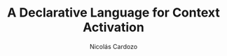 ---
address: New York, NY, USA
author: Nicolás Cardozo
booktitle: Proceedings of the International Workshop on Context-Oriented Programming
location: Amsterdam, The Netherlands
month: July
publisher: ACM
series: COP'18
title: A Declarative Language for Context Activation
doi: 10.1145/3242921.3242922
year: 2018
---
